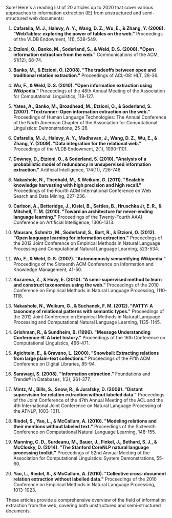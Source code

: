 Sure! Here's a reading list of 20 articles up to 2020 that cover various approaches to information extraction (IE) from unstructured and semi-structured web documents:

1. **Cafarella, M. J., Halevy, A. Y., Wang, D. Z., Wu, E., & Zhang, Y. (2008). "WebTables: exploring the power of tables on the web."** Proceedings of the VLDB Endowment, 1(1), 538-549.

2. **Etzioni, O., Banko, M., Soderland, S., & Weld, D. S. (2008). "Open information extraction from the web."** Communications of the ACM, 51(12), 68-74.

3. **Banko, M., & Etzioni, O. (2008). "The tradeoffs between open and traditional relation extraction."** Proceedings of ACL-08: HLT, 28-36.

4. **Wu, F., & Weld, D. S. (2010). "Open information extraction using Wikipedia."** Proceedings of the 48th Annual Meeting of the Association for Computational Linguistics, 118-127.

5. **Yates, A., Banko, M., Broadhead, M., Etzioni, O., & Soderland, S. (2007). "Textrunner: Open information extraction on the web."** Proceedings of Human Language Technologies: The Annual Conference of the North American Chapter of the Association for Computational Linguistics: Demonstrations, 25-26.

6. **Cafarella, M. J., Halevy, A. Y., Madhavan, J., Wang, D. Z., Wu, E., & Zhang, Y. (2009). "Data integration for the relational web."** Proceedings of the VLDB Endowment, 2(1), 1090-1101.

7. **Downey, D., Etzioni, O., & Soderland, S. (2010). "Analysis of a probabilistic model of redundancy in unsupervised information extraction."** Artificial Intelligence, 174(11), 726-748.

8. **Nakashole, N., Theobald, M., & Weikum, G. (2011). "Scalable knowledge harvesting with high precision and high recall."** Proceedings of the Fourth ACM International Conference on Web Search and Data Mining, 227-236.

9. **Carlson, A., Betteridge, J., Kisiel, B., Settles, B., Hruschka Jr, E. R., & Mitchell, T. M. (2010). "Toward an architecture for never-ending language learning."** Proceedings of the Twenty-Fourth AAAI Conference on Artificial Intelligence, 1306-1313.

10. **Mausam, Schmitz, M., Soderland, S., Bart, R., & Etzioni, O. (2012). "Open language learning for information extraction."** Proceedings of the 2012 Joint Conference on Empirical Methods in Natural Language Processing and Computational Natural Language Learning, 523-534.

11. **Wu, F., & Weld, D. S. (2007). "Autonomously semantifying Wikipedia."** Proceedings of the Sixteenth ACM Conference on Information and Knowledge Management, 41-50.

12. **Kozareva, Z., & Hovy, E. (2010). "A semi-supervised method to learn and construct taxonomies using the web."** Proceedings of the 2010 Conference on Empirical Methods in Natural Language Processing, 1110-1118.

13. **Nakashole, N., Weikum, G., & Suchanek, F. M. (2012). "PATTY: A taxonomy of relational patterns with semantic types."** Proceedings of the 2012 Joint Conference on Empirical Methods in Natural Language Processing and Computational Natural Language Learning, 1135-1145.

14. **Grishman, R., & Sundheim, B. (1996). "Message Understanding Conference-6: A brief history."** Proceedings of the 16th Conference on Computational Linguistics, 466-471.

15. **Agichtein, E., & Gravano, L. (2000). "Snowball: Extracting relations from large plain-text collections."** Proceedings of the Fifth ACM Conference on Digital Libraries, 85-94.

16. **Sarawagi, S. (2008). "Information extraction."** Foundations and Trends® in Databases, 1(3), 261-377.

17. **Mintz, M., Bills, S., Snow, R., & Jurafsky, D. (2009). "Distant supervision for relation extraction without labeled data."** Proceedings of the Joint Conference of the 47th Annual Meeting of the ACL and the 4th International Joint Conference on Natural Language Processing of the AFNLP, 1003-1011.

18. **Riedel, S., Yao, L., & McCallum, A. (2010). "Modeling relations and their mentions without labeled text."** Proceedings of the Sixteenth Conference on Computational Natural Language Learning, 148-155.

19. **Manning, C. D., Surdeanu, M., Bauer, J., Finkel, J., Bethard, S. J., & McClosky, D. (2014). "The Stanford CoreNLP natural language processing toolkit."** Proceedings of 52nd Annual Meeting of the Association for Computational Linguistics: System Demonstrations, 55-60.

20. **Yao, L., Riedel, S., & McCallum, A. (2010). "Collective cross-document relation extraction without labelled data."** Proceedings of the 2010 Conference on Empirical Methods in Natural Language Processing, 1013-1023.

These articles provide a comprehensive overview of the field of information extraction from the web, covering both unstructured and semi-structured documents.